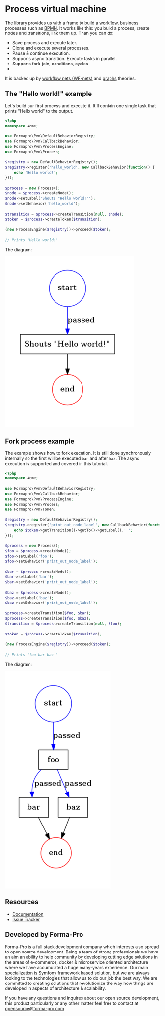 # Process virtual machine

The library provides us with a frame to build a [workflow](https://en.wikipedia.org/wiki/Workflow), business processes such as [BPMN](http://www.bpmn.org/). 
It works like this: you build a process, create nodes and transitions, link them up. Than you can do:

* Save process and execute later.
* Clone and execute several processes.
* Pause & continue execution. 
* Supports async transition. Execute tasks in parallel.
* Supports fork-join, conditions, cycles
* 

It is backed up by [workflow nets (WF-nets)](https://en.wikipedia.org/wiki/Petri_net) and [graphs](https://en.wikipedia.org/wiki/Graph_theory) theories.
 
## The "Hello world!" example

Let's build our first process and execute it. It'll contain one single task that prints "Hello world" to the output.  

```php
<?php
namespace Acme;

use Formapro\Pvm\DefaultBehaviorRegistry;
use Formapro\Pvm\CallbackBehavior;
use Formapro\Pvm\ProcessEngine;
use Formapro\Pvm\Process;

$registry = new DefaultBehaviorRegistry();
$registry->register('hello_world', new CallbackBehavior(function() {
    echo 'Hello world!';
}));

$process = new Process();
$node = $process->createNode();
$node->setLabel('Shouts "Hello world!"');
$node->setBehavior('hello_world');

$transition = $process->createTransition(null, $node);
$token = $process->createToken($transition);

(new ProcessEngine($registry))->proceed($token);

// Prints "Hello world!"
```

The diagram: 

![Hello world graph](docs/images/hello_world_example.png)

## Fork process example

The example shows how to fork execution. It is still done synchronously internally so the first will be executed `bar` and after `baz`.
The async execution is supported and covered in this tutorial.

```php
<?php
namespace Acme;

use Formapro\Pvm\DefaultBehaviorRegistry;
use Formapro\Pvm\CallbackBehavior;
use Formapro\Pvm\ProcessEngine;
use Formapro\Pvm\Process;
use Formapro\Pvm\Token;

$registry = new DefaultBehaviorRegistry();
$registry->register('print_out_node_label', new CallbackBehavior(function(Token $token) {
    echo $token->getTransition()->getTo()->getLabel().' ';
}));

$process = new Process();
$foo = $process->createNode();
$foo->setLabel('foo');
$foo->setBehavior('print_out_node_label');

$bar = $process->createNode();
$bar->setLabel('bar');
$bar->setBehavior('print_out_node_label');

$baz = $process->createNode();
$baz->setLabel('baz');
$baz->setBehavior('print_out_node_label');

$process->createTransition($foo, $bar);
$process->createTransition($foo, $baz);
$transition = $process->createTransition(null, $foo);

$token = $process->createToken($transition);

(new ProcessEngine($registry))->proceed($token);

// Prints "foo bar baz "
```

The diagram: 

![Hello world graph](docs/images/fork_example.png)
        
## Resources

* [Documentation](https://github.com/formapro/pvm/blob/master/docs/index.md)
* [Issue Tracker](https://github.com/formapro/pvm/issues)

## Developed by Forma-Pro

Forma-Pro is a full stack development company which interests also spread to open source development. 
Being a team of strong professionals we have an aim an ability to help community by developing cutting edge solutions in the areas of e-commerce, docker & microservice oriented architecture where we have accumulated a huge many-years experience. 
Our main specialization is Symfony framework based solution, but we are always looking to the technologies that allow us to do our job the best way. We are committed to creating solutions that revolutionize the way how things are developed in aspects of architecture & scalability.

If you have any questions and inquires about our open source development, this product particularly or any other matter feel free to contact at opensource@forma-pro.com
